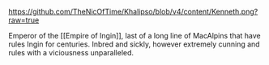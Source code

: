 <a href="url">https://github.com/TheNicOfTime/Khalipso/blob/v4/content/Kenneth.png?raw=true</a>

Emperor of the [[Empire of Ingin]], last of a long line of MacAlpins that have rules Ingin for centuries. Inbred and sickly, however extremely cunning and rules with a viciousness unparalleled. 